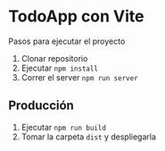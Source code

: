 # TodoApp con Vite

Pasos para ejecutar el proyecto

1. Clonar repositorio
2. Ejecutar ```npm install```
3. Correr el server ```npm run server```

## Producción

1. Ejecutar ```npm run build```
2. Tomar la carpeta ```dist``` y despliegarla